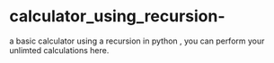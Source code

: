 # calculator_using_recursion-
a basic calculator using a recursion in python , you can perform your unlimted calculations here.
